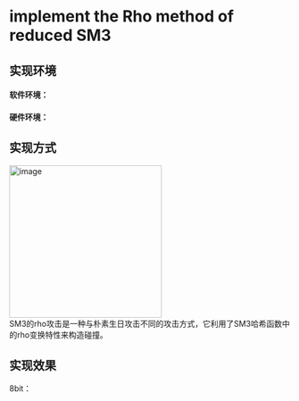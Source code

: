 # implement the Rho method of reduced SM3
## 实现环境
#### 软件环境：
#### 硬件环境：
## 实现方式
<img width="273" alt="image" src="https://github.com/jixujin64/homework-group-37/assets/139337238/c1e23bf3-b568-4397-8da0-acd0a60430c3">   <br>
SM3的rho攻击是一种与朴素生日攻击不同的攻击方式，它利用了SM3哈希函数中的rho变换特性来构造碰撞。
## 实现效果
8bit：<br>



